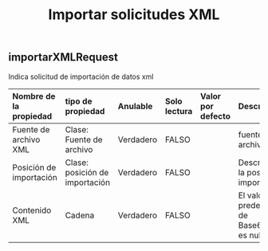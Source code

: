 ﻿---
title: Importar solicitudes XML
second_title: Aspose.Cells Cloud Documen
type: docs
url: /es/specification/model/importxmlrequest/
description: "Aspose.Cells Especificación del modelo de nube: ImportXMLRequest. Maneje sin esfuerzo Excel y otros documentos de hoja de cálculo con funciones como abrir, generar, editar, dividir, fusionar, comparar y convertir."
weight: 50
---
## **importarXMLRequest**

 Indica solicitud de importación de datos xml

| Nombre de la propiedad| tipo de propiedad| Anulable| Solo lectura| Valor por defecto| Descripción|
|:- |:- |:- |:- |:- |:- |
| Fuente de archivo XML| Clase: Fuente de archivo| Verdadero| FALSO|| fuente del archivo XML|
| Posición de importación| Clase: posición de importación| Verdadero| FALSO|| Descripción de la posición de importación.|
| Contenido XML| Cadena| Verdadero| FALSO|| El valor predeterminado de Base64String es nulo|

